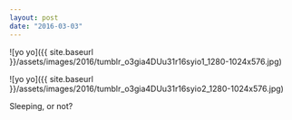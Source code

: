 ```yaml
---
layout: post
date: "2016-03-03"
---
```


![yo yo]({{ site.baseurl }}/assets/images/2016/tumblr_o3gia4DUu31r16syio1_1280-1024x576.jpg)

![yo yo]({{ site.baseurl }}/assets/images/2016/tumblr_o3gia4DUu31r16syio2_1280-1024x576.jpg)

Sleeping, or not?

